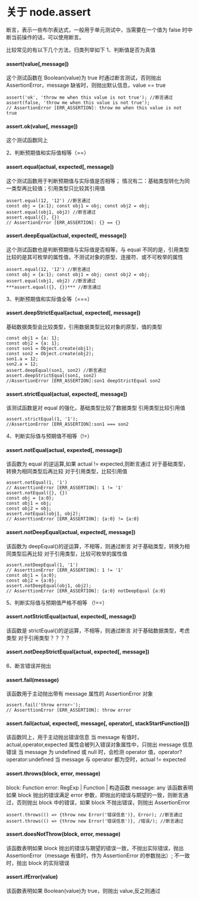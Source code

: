 # 关于 node.assert

断言，表示一些布尔表达式，一般用于单元测试中，当需要在一个值为 false 时中断当前操作的话，可以使用断言。

比较常见的有以下几个方法，归类列举如下
1、判断值是否为真值

#### assert(value[,message])

这个测试函数在 Boolean(value)为 true 时通过断言测试，否则抛出 AssertionError，message 缺省时，则抛出默认信息，value == true

```
assert('ok', 'throw me when this value is not true'); //断言通过
assert(false, 'throw me when this value is not true');
// AssertionError [ERR_ASSERTION]: throw me when this value is not true
```

#### assert.ok(value[, message])

这个测试函数同上

2、判断预期值和实际值相等（==）

#### assert.equal(actual, expected[, message])

这个测试函数用于判断预期值与实际值是否相等；
情况有二：基础类型转化为同一类型再比较值；引用类型只比较其引用值

```
assert.equal(12, '12') //断言通过
const obj = {a:1}; const obj1 = obj; const obj2 = obj;
assert.equal(obj1, obj2) //断言通过
assert.equal({}, {})
// AssertionError [ERR_ASSERTION]: {} == {}
```

#### assert.deepEqual(actual, expected[, message])

这个测试函数也是判断预期值与实际值是否相等，与 equal 不同的是，引用类型比较的是其可枚举的属性值，不测试对象的原型、连接符、或不可枚举的属性

```
assert.equal(12, '12') //断言通过
const obj = {a:1}; const obj1 = obj; const obj2 = obj;
assert.equal(obj1, obj2) //断言通过
***assert.equal({}, {})*** //断言通过
```

3、判断预期值和实际值全等（===）

#### assert.deepStrictEqual(actual, expected[, message])

基础数据类型会比较类型，引用数据类型比较对象的原型，值的类型

```
const obj1 = {a: 1};
const obj2 = {a: 1};
const son1 = Object.create(obj1);
const son2 = Object.create(obj2);
son1.a = 12;
son2.a = 12;
assert.deepEqual(son1, son2) //断言通过
assert.deepStrictEqual(son1, son2)
//AssertionError [ERR_ASSERTION]:son1 deepStrictEqual son2
```

#### assert.strictEqual(actual, expected[, message])

该测试函数是对 equal 的强化，基础类型比较了数据类型
引用类型比较引用值

```
assert.strictEqual(1, '1');
//AssertionError [ERR_ASSERTION]:son1 === son2
```

4、判断实际值与预期值不相等（!=）

#### assert.notEqual(actual, expexted[, message])

该函数为 equal 的逆运算,如果 actual != expected,则断言通过
对于基础类型，转换为相同类型后再比较
对于引用类型，比较引用值

```
assert.notEqual(1, '1')
// AsserttionError [ERR_ASSERTION]: 1 != '1'
assert.notEqual({}, {})
const obj = {a:0};
const obj1 = obj;
const obj2 = obj;
assert.notEqual(obj1, obj2);
// AsserttionError [ERR_ASSERTION]: {a:0} != {a:0}
```

#### assert.notDeepEqual(actual, expected[, message])

该函数为 deepEqual()的逆运算，不相等，则通过断言
对于基础类型，转换为相同类型后再比较
对于引用类型，比较可枚举的属性值

```
assert.notDeepEqual(1, '1')
// AsserttionError [ERR_ASSERTION]: 1 != '1'
const obj1 = {a:0};
const obj2 = {a:0};
assert.notDeepEqual(obj1, obj2);
// AsserttionError [ERR_ASSERTION]: {a:0} notDeepEqual {a:0}
```

5、判断实际值与预期值严格不相等 （!==）

#### assert.notStrictEqual(actual, expected[, message])

该函数是 strictEqual()的逆运算，不相等，则通过断言
对于基础数据类型，考虑类型
对于引用类型？？？？

#### assert.notDeepStrictEqual(actual, expected[, message])

6、断言错误并抛出

#### assert.fail(message)

该函数用于主动抛出带有 message 属性的 AssertionError 对象

```
assert.fail('throw error~');
// AsserttionError [ERR_ASSERTION]: throw error
```

#### assert.fail(actual, expected[, message[, operator[, stackStartFunction]])

该函数同上，用于主动抛出错误信息
当 message 有值时，actual,operator,expected 属性会被列入错误对象属性中，只抛出 message 信息错误
当 message 为 undefined 或 null 时，会检测 operator 值，operator?operator:undefined
当 message 与 operator 都为空时，actual != expected

#### assert.throws(block, error, message)

block: Function
error: RegExp | Function | 构造函数
message: any
该函数表明如果 block 抛出的错误满足 error 参数，即抛出的错误与期望的一致，则断言通过，否则抛出 block 中的错误，如果 block 不抛出错误，则抛出 AssertionError

```
assert.throws(() => {throw new Error('错误信息')}, Error); //断言通过
assert.throws(() => {throw new Error('错误信息')}, /错误/); //断言通过
```

#### assert.doesNotThrow(block, error, message)

该函数表明如果 block 抛出的错误与期望的错误一致，不抛出实际错误，抛出 AssertionError（message 有值时，作为 AssertionError 的参数抛出）;
不一致时，抛出 block 的实际错误

#### assert.ifError(value)

该函数表明如果 Boolean(value)为 true，则抛出 value,反之则通过
